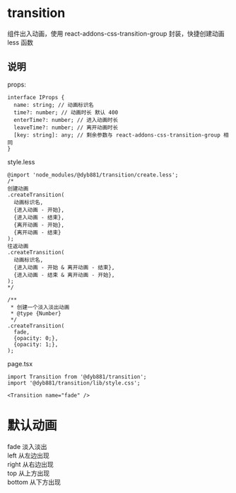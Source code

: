 # transition

组件出入动画，使用 react-addons-css-transition-group 封装，快捷创建动画 less 函数

## 说明

props:

```
interface IProps {
  name: string; // 动画标识名
  time?: number; // 动画时长 默认 400
  enterTime?: number; // 进入动画时长
  leaveTime?: number; // 离开动画时长
  [key: string]: any; // 剩余参数与 react-addons-css-transition-group 相同
}
```

style.less

```
@import 'node_modules/@dyb881/transition/create.less';
/*
创建动画
.createTransition(
  动画标识名,
  {进入动画 - 开始},
  {进入动画 - 结束},
  {离开动画 - 开始},
  {离开动画 - 结束}
);
往返动画
.createTransition(
  动画标识名,
  {进入动画 - 开始 & 离开动画 - 结束},
  {进入动画 - 结束 & 离开动画 - 开始},
);
*/

/**
 * 创建一个淡入淡出动画
 * @type {Number}
 */
.createTransition(
  fade,
  {opacity: 0;},
  {opacity: 1;},
);
```

page.tsx

```
import Transition from '@dyb881/transition';
import '@dyb881/transition/lib/style.css';

<Transition name="fade" />
```

# 默认动画

fade 淡入淡出<br>
left 从左边出现<br>
right 从右边出现<br>
top 从上方出现<br>
bottom 从下方出现<br>
